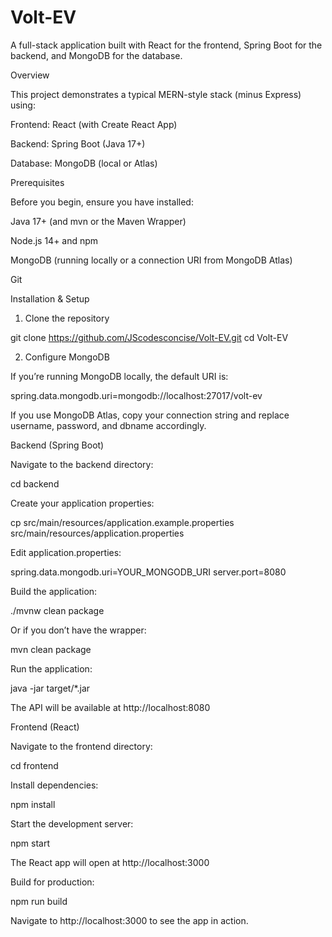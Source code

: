 # Volt-EV

A full-stack application built with React for the frontend, Spring Boot for the backend, and MongoDB for the database.

Overview

This project demonstrates a typical MERN-style stack (minus Express) using:

Frontend: React (with Create React App)

Backend: Spring Boot (Java 17+)

Database: MongoDB (local or Atlas)

Prerequisites

Before you begin, ensure you have installed:

Java 17+ (and mvn or the Maven Wrapper)

Node.js 14+ and npm

MongoDB (running locally or a connection URI from MongoDB Atlas)

Git

Installation & Setup

1. Clone the repository

git clone https://github.com/JScodesconcise/Volt-EV.git
cd Volt-EV

2. Configure MongoDB

If you’re running MongoDB locally, the default URI is:

spring.data.mongodb.uri=mongodb://localhost:27017/volt-ev

If you use MongoDB Atlas, copy your connection string and replace username, password, and dbname accordingly.

Backend (Spring Boot)

Navigate to the backend directory:

cd backend

Create your application properties:

cp src/main/resources/application.example.properties src/main/resources/application.properties

Edit application.properties:

spring.data.mongodb.uri=YOUR_MONGODB_URI
server.port=8080

Build the application:

./mvnw clean package

Or if you don’t have the wrapper:

mvn clean package

Run the application:

java -jar target/*.jar

The API will be available at http://localhost:8080

Frontend (React)

Navigate to the frontend directory:

cd frontend

Install dependencies:

npm install

Start the development server:

npm start

The React app will open at http://localhost:3000

Build for production:

npm run build


Navigate to http://localhost:3000 to see the app in action.
